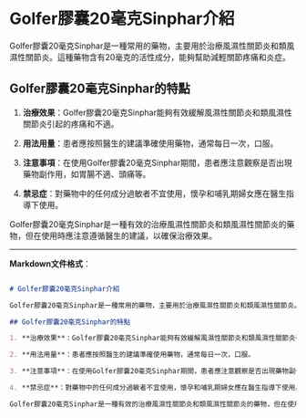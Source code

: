 # Golfer膠囊20毫克Sinphar介紹
Golfer膠囊20毫克Sinphar是一種常用的藥物，主要用於治療風濕性關節炎和類風濕性關節炎。這種藥物含有20毫克的活性成分，能夠幫助減輕關節疼痛和炎症。
## Golfer膠囊20毫克Sinphar的特點
1. **治療效果**：Golfer膠囊20毫克Sinphar能夠有效緩解風濕性關節炎和類風濕性關節炎引起的疼痛和不適。
2. **用法用量**：患者應按照醫生的建議準確使用藥物，通常每日一次，口服。
3. **注意事項**：在使用Golfer膠囊20毫克Sinphar期間，患者應注意觀察是否出現藥物副作用，如胃腸不適、頭痛等。
4. **禁忌症**：對藥物中的任何成分過敏者不宜使用，懷孕和哺乳期婦女應在醫生指導下使用。
Golfer膠囊20毫克Sinphar是一種有效的治療風濕性關節炎和類風濕性關節炎的藥物，但在使用時應注意遵循醫生的建議，以確保治療效果。
---
**Markdown文件格式**：
```markdown
# Golfer膠囊20毫克Sinphar介紹
Golfer膠囊20毫克Sinphar是一種常用的藥物，主要用於治療風濕性關節炎和類風濕性關節炎。這種藥物含有20毫克的活性成分，能夠幫助減輕關節疼痛和炎症。
## Golfer膠囊20毫克Sinphar的特點
1. **治療效果**：Golfer膠囊20毫克Sinphar能夠有效緩解風濕性關節炎和類風濕性關節炎引起的疼痛和不適。
2. **用法用量**：患者應按照醫生的建議準確使用藥物，通常每日一次，口服。
3. **注意事項**：在使用Golfer膠囊20毫克Sinphar期間，患者應注意觀察是否出現藥物副作用，如胃腸不適、頭痛等。
4. **禁忌症**：對藥物中的任何成分過敏者不宜使用，懷孕和哺乳期婦女應在醫生指導下使用。
Golfer膠囊20毫克Sinphar是一種有效的治療風濕性關節炎和類風濕性關節炎的藥物，但在使用時應注意遵循醫生的建議，以確保治療效果。
```